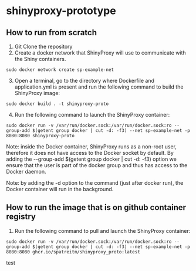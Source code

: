 # shinyproxy-prototype


## How to run from scratch

1. Git Clone the repository
2. Create a docker network that ShinyProxy will use to communicate with the Shiny containers.
```
sudo docker network create sp-example-net
```
3. Open a terminal, go to the directory where Dockerfile and application.yml is present and run the following command to build the ShinyProxy image:
```
sudo docker build . -t shinyproxy-proto
```
4. Run the following command to launch the ShinyProxy container:
```
sudo docker run -v /var/run/docker.sock:/var/run/docker.sock:ro --group-add $(getent group docker | cut -d: -f3) --net sp-example-net -p 8080:8080 shinyproxy-proto
```
Note: inside the Docker container, ShinyProxy runs as a non-root user, therefore it does not have access to the Docker socket by default. By adding the --group-add $(getent group docker | cut -d: -f3) option we ensure that the user is part of the docker group and thus has access to the Docker daemon.

Note: by adding the -d option to the command (just after docker run), the Docker container will run in the background.

## How to run the image that is on github container registry

1. Run the following command to pull and launch the ShinyProxy container:

```
sudo docker run -v /var/run/docker.sock:/var/run/docker.sock:ro --group-add $(getent group docker | cut -d: -f3) --net sp-example-net -p 8080:8080 ghcr.io/spatreitm/shinyproxy_proto:latest
```
test
